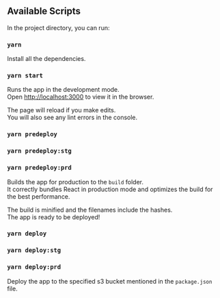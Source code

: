 ## Available Scripts

In the project directory, you can run:

### `yarn`

Install all the dependencies.

### `yarn start`

Runs the app in the development mode.<br>
Open [http://localhost:3000](http://localhost:3000) to view it in the browser.

The page will reload if you make edits.<br>
You will also see any lint errors in the console.

### `yarn predeploy`
### `yarn predeploy:stg`
### `yarn predeploy:prd`

Builds the app for production to the `build` folder.<br>
It correctly bundles React in production mode and optimizes the build for the best performance.

The build is minified and the filenames include the hashes.<br>
The app is ready to be deployed!

### `yarn deploy`
### `yarn deploy:stg`
### `yarn deploy:prd`

Deploy the app to the specified s3 bucket mentioned in the `package.json` file.